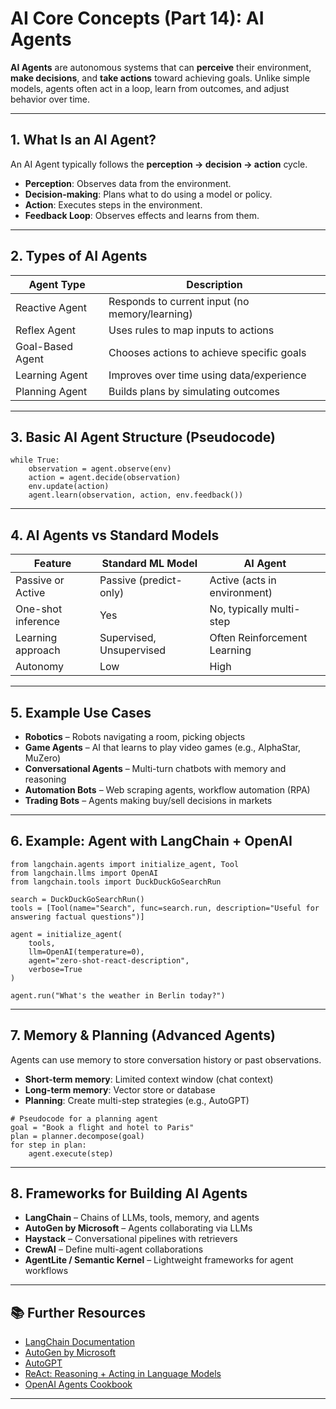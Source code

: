 # AI Core Concepts (Part 14): AI Agents

**AI Agents** are autonomous systems that can **perceive** their environment, **make decisions**, and **take actions** toward achieving goals. Unlike simple models, agents often act in a loop, learn from outcomes, and adjust behavior over time.

---

## 1. What Is an AI Agent?

An AI Agent typically follows the **perception → decision → action** cycle.

- **Perception**: Observes data from the environment.
- **Decision-making**: Plans what to do using a model or policy.
- **Action**: Executes steps in the environment.
- **Feedback Loop**: Observes effects and learns from them.

---

## 2. Types of AI Agents

| Agent Type       | Description                                              |
|------------------|----------------------------------------------------------|
| Reactive Agent   | Responds to current input (no memory/learning)           |
| Reflex Agent     | Uses rules to map inputs to actions                      |
| Goal-Based Agent | Chooses actions to achieve specific goals                |
| Learning Agent   | Improves over time using data/experience                 |
| Planning Agent   | Builds plans by simulating outcomes                      |

---

## 3. Basic AI Agent Structure (Pseudocode)

```
while True:
    observation = agent.observe(env)
    action = agent.decide(observation)
    env.update(action)
    agent.learn(observation, action, env.feedback())
```

---

## 4. AI Agents vs Standard Models

| Feature              | Standard ML Model           | AI Agent                        |
|----------------------|-----------------------------|----------------------------------|
| Passive or Active    | Passive (predict-only)       | Active (acts in environment)     |
| One-shot inference   | Yes                          | No, typically multi-step         |
| Learning approach    | Supervised, Unsupervised     | Often Reinforcement Learning     |
| Autonomy             | Low                          | High                             |

---

## 5. Example Use Cases

- **Robotics** – Robots navigating a room, picking objects
- **Game Agents** – AI that learns to play video games (e.g., AlphaStar, MuZero)
- **Conversational Agents** – Multi-turn chatbots with memory and reasoning
- **Automation Bots** – Web scraping agents, workflow automation (RPA)
- **Trading Bots** – Agents making buy/sell decisions in markets

---

## 6. Example: Agent with LangChain + OpenAI

```
from langchain.agents import initialize_agent, Tool
from langchain.llms import OpenAI
from langchain.tools import DuckDuckGoSearchRun

search = DuckDuckGoSearchRun()
tools = [Tool(name="Search", func=search.run, description="Useful for answering factual questions")]

agent = initialize_agent(
    tools,
    llm=OpenAI(temperature=0),
    agent="zero-shot-react-description",
    verbose=True
)

agent.run("What's the weather in Berlin today?")
```

---

## 7. Memory & Planning (Advanced Agents)

Agents can use memory to store conversation history or past observations.

- **Short-term memory**: Limited context window (chat context)
- **Long-term memory**: Vector store or database
- **Planning**: Create multi-step strategies (e.g., AutoGPT)

```
# Pseudocode for a planning agent
goal = "Book a flight and hotel to Paris"
plan = planner.decompose(goal)
for step in plan:
    agent.execute(step)
```

---

## 8. Frameworks for Building AI Agents

- **LangChain** – Chains of LLMs, tools, memory, and agents
- **AutoGen by Microsoft** – Agents collaborating via LLMs
- **Haystack** – Conversational pipelines with retrievers
- **CrewAI** – Define multi-agent collaborations
- **AgentLite / Semantic Kernel** – Lightweight frameworks for agent workflows

---

## 📚 Further Resources

- [LangChain Documentation](https://docs.langchain.com/)
- [AutoGen by Microsoft](https://github.com/microsoft/autogen)
- [AutoGPT](https://github.com/Torantulino/Auto-GPT)
- [ReAct: Reasoning + Acting in Language Models](https://arxiv.org/abs/2210.03629)
- [OpenAI Agents Cookbook](https://github.com/openai/openai-cookbook)

---
